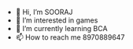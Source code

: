 - 👋 Hi, I’m SOORAJ
- 👀 I’m interested in games
- 🌱 I’m currently learning BCA
- 📫 How to reach me 8970889647

<!---
HPSRJ/HPSRJ is a ✨ special ✨ repository because its `README.md` (this file) appears on your GitHub profile.
You can click the Preview link to take a look at your changes.
--->
